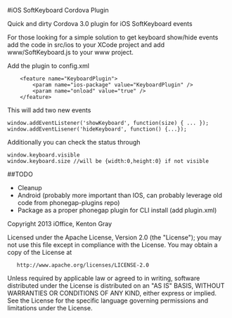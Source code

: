 #iOS SoftKeyboard Cordova Plugin

Quick and dirty Cordova 3.0 plugin for iOS SoftKeyboard events

For those looking for a simple  solution to get keyboard show/hide events add the code in src/ios to your XCode project and add www/SoftKeyboard.js  to your www project.

Add the plugin to config.xml
```
    <feature name="KeyboardPlugin">
        <param name="ios-package" value="KeyboardPlugin" />
        <param name="onload" value="true" />
    </feature>
```

This will add two new events 
```
window.addEventListener('showKeyboard', function(size) { ... });
window.addEventLisener('hideKeyboard', function() {...});
```
Additionally you can check the status through
```
window.keyboard.visible
window.keyboard.size //will be {width:0,height:0} if not visible
```
##TODO
* Cleanup
* Android (probably more important than IOS, can probably leverage old code from phonegap-plugins repo)
* Package as a proper phonegap plugin for CLI install (add plugin.xml)


Copyright 2013 iOffice, Kenton Gray

   Licensed under the Apache License, Version 2.0 (the "License");
   you may not use this file except in compliance with the License.
   You may obtain a copy of the License at

       http://www.apache.org/licenses/LICENSE-2.0

   Unless required by applicable law or agreed to in writing, software
   distributed under the License is distributed on an "AS IS" BASIS,
   WITHOUT WARRANTIES OR CONDITIONS OF ANY KIND, either express or implied.
   See the License for the specific language governing permissions and
   limitations under the License.
